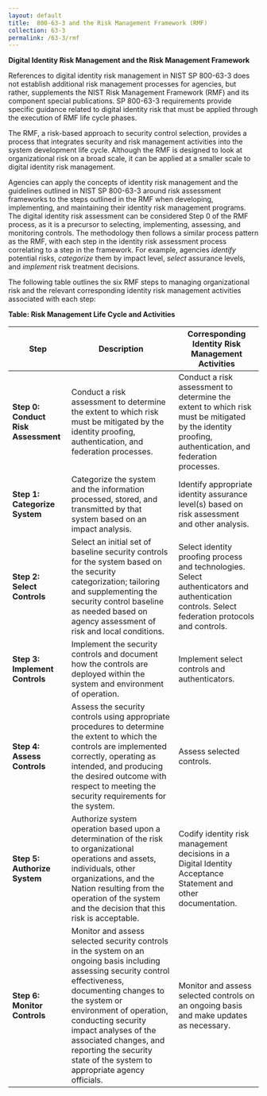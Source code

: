 ```yaml
---	
layout: default	
title:  800-63-3 and the Risk Management Framework (RMF)	
collection: 63-3	
permalink: /63-3/rmf	
---		
```

**Digital Identity Risk Management and the Risk Management Framework**

References to digital identity risk management in NIST SP 800-63-3 does not establish additional risk management processes for agencies, but rather, supplements the NIST Risk Management Framework (RMF) and its component special publications. SP 800-63-3 requirements provide specific guidance related to digital identity risk that must be applied through the execution of RMF life cycle phases.

The RMF, a risk-based approach to security control selection, provides a process that integrates security and risk management activities into the system development life cycle. Although the RMF is designed to look at organizational risk on a broad scale, it can be applied at a smaller scale to digital identity risk management.

Agencies can apply the concepts of identity risk management and the guidelines outlined in NIST SP 800-63-3 around risk assessment frameworks to the steps outlined in the RMF when developing, implementing, and maintaining their identity risk management programs. The digital identity risk assessment can be considered Step 0 of the RMF process, as it is a precursor to selecting, implementing, assessing, and monitoring controls. The methodology then follows a similar process pattern as the RMF, with each step in the identity risk assessment process correlating to a step in the framework. For example, agencies _identify_ potential risks, _categorize_ them by impact level, _select_ assurance levels, and _implement_ risk treatment decisions.

The following table outlines the six RMF steps to managing organizational risk and the relevant corresponding identity risk management activities associated with each step:

**Table: Risk Management Life Cycle and Activities**

| **Step** | **Description** | **Corresponding Identity Risk Management Activities** |
| --- | --- | --- |
| **Step 0: Conduct Risk Assessment** |	Conduct a risk assessment to determine the extent to which risk must be mitigated by the identity proofing, authentication, and federation processes. |	Conduct a risk assessment to determine the extent to which risk must be mitigated by the identity proofing, authentication, and federation processes. |
| **Step 1: Categorize System** |	Categorize the system and the information processed, stored, and transmitted by that system based on an impact analysis. |	Identify appropriate identity assurance level(s) based on risk assessment and other analysis. |
| **Step 2: Select Controls** |	Select an initial set of baseline security controls for the system based on the security categorization; tailoring and supplementing the security control baseline as needed based on agency assessment of risk and local conditions.	 |	Select identity proofing process and technologies. Select authenticators and authentication controls. Select federation protocols and controls. |
| **Step 3: Implement Controls** | Implement the security controls and document how the controls are deployed within the system and environment of operation.  |	Implement select controls and authenticators. |
| **Step 4: Assess Controls** |	Assess the security controls using appropriate procedures to determine the extent to which the controls are implemented correctly, operating as intended, and producing the desired outcome with respect to meeting the security requirements for the system. |	Assess selected controls. |
| **Step 5: Authorize System** |Authorize system operation based upon a determination of the risk to organizational operations and assets, individuals, other organizations, and the Nation resulting from the operation of the system and the decision that this risk is acceptable. |	Codify identity risk management decisions in a Digital Identity Acceptance Statement and other documentation. |
| **Step 6: Monitor Controls** | Monitor and assess selected security controls in the system on an ongoing basis including assessing security control effectiveness, documenting changes to the system or environment of operation, conducting security impact analyses of the associated changes, and reporting the security state of the system to appropriate agency officials. |	Monitor and assess selected controls on an ongoing basis and make updates as necessary. |

